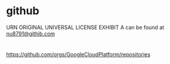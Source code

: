 # github
URN ORIGINAL UNIVERSAL LICENSE EXHIBIT A
can be found at nu8791@githib.com
#
https://github.com/orgs/GoogleCloudPlatform/repositories

